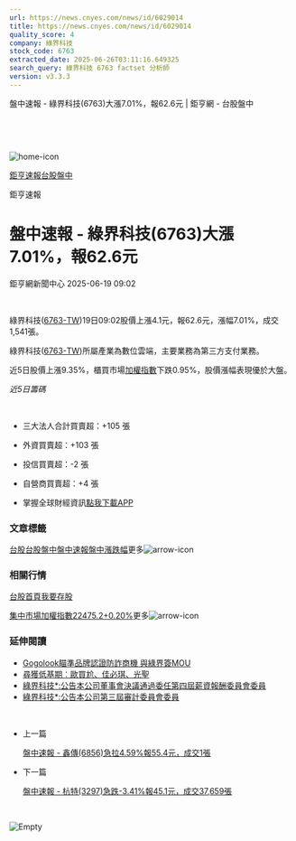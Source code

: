```yaml
---
url: https://news.cnyes.com/news/id/6029014
title: https://news.cnyes.com/news/id/6029014
quality_score: 4
company: 綠界科技
stock_code: 6763
extracted_date: 2025-06-26T03:11:16.649325
search_query: 綠界科技 6763 factset 分析師
version: v3.3.3
---
```


盤中速報 - 綠界科技(6763)大漲7.01%，報62.6元 | 鉅亨網 - 台股盤中

‌

‌

![home-icon](/assets/icons/breadCrumb/symbol-icon-home.svg)

[鉅亨速報](/news/cat/anue_live)[台股盤中](/news/cat/tw_live)

鉅亨速報

# 盤中速報 - 綠界科技(6763)大漲7.01%，報62.6元

鉅亨網新聞中心 2025-06-19 09:02

‌

綠界科技([6763-TW](https://www.cnyes.com/twstock/6763))19日09:02股價上漲4.1元，報62.6元，漲幅7.01%，成交1,541張。

綠界科技([6763-TW](https://www.cnyes.com/twstock/6763))所屬產業為數位雲端，主要業務為第三方支付業務。

近5日股價上漲9.35%，櫃買市場[加權指數](https://invest.cnyes.com/index/TWS/TSE01)下跌0.95%，股價漲幅表現優於大盤。

*近5日籌碼*

‌

* 三大法人合計買賣超：+105 張
* 外資買賣超：+103 張
* 投信買賣超：-2 張
* 自營商買賣超：+4 張

* 掌握全球財經資訊[點我下載APP](http://www.cnyes.com/app/?utm_source=mweb&utm_medium=HamMenuBanner&utm_campaign=fixed&utm_content=entr)

### 文章標籤

[台股](https://news.cnyes.com/tag/台股 "台股")[台股盤中](https://news.cnyes.com/tag/台股盤中 "台股盤中")[盤中速報](https://news.cnyes.com/tag/盤中速報 "盤中速報")[盤中漲跌幅](https://news.cnyes.com/tag/盤中漲跌幅 "盤中漲跌幅")更多![arrow-icon](/assets/icons/arrows/arrow-down.svg)

### 相關行情

[台股首頁](https://www.cnyes.com/twstock)[我要存股](https://supr.link/8OHaU)

[集中市場加權指數22475.2+0.20%](https://invest.cnyes.com/index/TWS/TSE01)更多![arrow-icon](/assets/icons/arrows/arrow-down.svg)

### 延伸閱讀

* [Gogolook瞄準品牌認證防詐商機 與綠界簽MOU](/news/id/5993681)
* [尋獲低基期︰歐買尬、佳必琪、光聖](/news/id/5964825)
* [綠界科技\*:公告本公司董事會決議通過委任第四屆薪資報酬委員會委員](/news/id/6016424)
* [綠界科技\*:公告本公司第三屆審計委員會委員](/news/id/6016423)

‌

* 上一篇

  [盤中速報 - 鑫傳(6856)急拉4.59%報55.4元，成交1張](/news/id/6029260)
* 下一篇

  [盤中速報 - 杭特(3297)急跌-3.41%報45.1元，成交37,659張](/news/id/6027853)

‌

![Empty](/assets/icons/skeleton/empty-image.svg)

‌